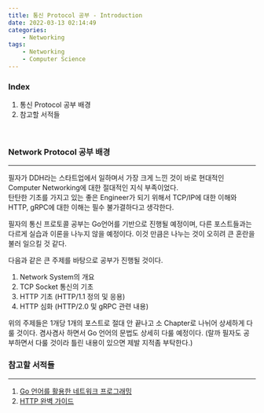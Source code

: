 ```yaml
---
title: 통신 Protocol 공부 - Introduction
date: 2022-03-13 02:14:49
categories: 
    - Networking
tags: 
    - Networking
    - Computer Science
---
```


### Index

1. 통신 Protocol 공부 배경
2. 참고할 서적들

<br>

### Network Protocol 공부 배경

-------------------------------------------------------

필자가 DDH라는 스타트업에서 일하며서 가장 크게 느낀 것이 바로 현대적인 Computer Networking에 대한 절대적인 지식 부족이었다.  
탄탄한 기초를 가지고 있는 좋은 Engineer가 되기 위해서 TCP/IP에 대한 이해와 HTTP, gRPC에 대한 이해는 필수 불가결하다고 생각한다.  

필자의 통신 프로토콜 공부는 Go언어를 기반으로 진행될 예정이며, 다른 포스트들과는 다르게 실습과 이론을 나누지 않을 예정이다. 이것 만큼은 나누는 것이 오히려 큰 혼란을 불러 일으킬 것 같다.

다음과 같은 큰 주제를 바탕으로 공부가 진행될 것이다.

1. Network System의 개요
2. TCP Socket 통신의 기초
3. HTTP 기초 (HTTP/1.1 정의 및 응용)
4. HTTP 심화 (HTTP/2.0 및 gRPC 관련 내용)

위의 주제들은 1개당 1개의 포스트로 절대 안 끝나고 소 Chapter로 나뉘어 상세하게 다룰 것이다. 겸사겸사 하면서 Go 언어의 문법도 상세히 다룰 예정이다. (랄까 필자도 공부하면서 다룰 것이라 틀린 내용이 있으면 제발 지적좀 부탁한다.)


### 참고할 서적들

-------------------------------------------------------

1. [Go 언어를 활용한 네트워크 프로그래밍](http://www.kyobobook.co.kr/product/detailViewKor.laf?mallGb=KOR&ejkGb=KOR&barcode=9791191600643)
2. [HTTP 완벽 가이드](http://www.kyobobook.co.kr/product/detailViewKor.laf?mallGb=KOR&ejkGb=KOR&barcode=9788966261208)
